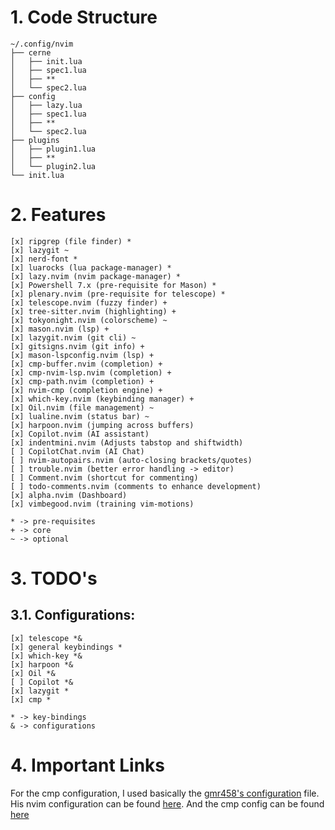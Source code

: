 # 1. Code Structure
```
~/.config/nvim
├── cerne
│   ├── init.lua
│   ├── spec1.lua
│   ├── **
│   └── spec2.lua
├── config
│   ├── lazy.lua
│   ├── spec1.lua
│   ├── **
│   └── spec2.lua
├── plugins
│   ├── plugin1.lua
│   ├── **
│   └── plugin2.lua
└── init.lua
```
# 2. Features
```
[x] ripgrep (file finder) *
[x] lazygit ~
[x] nerd-font *
[x] luarocks (lua package-manager) *
[x] lazy.nvim (nvim package-manager) *
[x] Powershell 7.x (pre-requisite for Mason) *
[x] plenary.nvim (pre-requisite for telescope) *
[x] telescope.nvim (fuzzy finder) +
[x] tree-sitter.nvim (highlighting) +
[x] tokyonight.nvim (colorscheme) ~
[x] mason.nvim (lsp) +
[x] lazygit.nvim (git cli) ~
[x] gitsigns.nvim (git info) +
[x] mason-lspconfig.nvim (lsp) +
[x] cmp-buffer.nvim (completion) +
[x] cmp-nvim-lsp.nvim (completion) +
[x] cmp-path.nvim (completion) +
[x] nvim-cmp (completion engine) +
[x] which-key.nvim (keybinding manager) +
[x] Oil.nvim (file management) ~
[x] lualine.nvim (status bar) ~
[x] harpoon.nvim (jumping across buffers)
[x] Copilot.nvim (AI assistant)
[x] indentmini.nvim (Adjusts tabstop and shiftwidth)
[ ] CopilotChat.nvim (AI Chat)
[ ] nvim-autopairs.nvim (auto-closing brackets/quotes)
[ ] trouble.nvim (better error handling -> editor)
[ ] Comment.nvim (shortcut for commenting)
[ ] todo-comments.nvim (comments to enhance development)
[x] alpha.nvim (Dashboard)
[x] vimbegood.nvim (training vim-motions)
```
```
* -> pre-requisites
+ -> core
~ -> optional
```
# 3. TODO's
## 3.1. Configurations:
```
[x] telescope *&
[x] general keybindings *
[x] which-key *&
[x] harpoon *&
[x] Oil *&
[ ] Copilot *&
[x] lazygit *
[x] cmp *
```
```
* -> key-bindings
& -> configurations
```

# 4. Important Links
For the cmp configuration, I used basically the [gmr458's configuration](https://github.com/gmr458) file. His
nvim configuration can be found [here](https://github.com/gmr458/nvim). And the
cmp config can be found [here](https://github.com/gmr458/nvim/blob/main/lua/gmr/plugins/cmp.lua)
